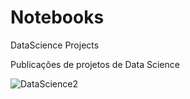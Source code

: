 # Notebooks
DataScience Projects

Publicações de projetos de Data Science

![DataScience2](https://user-images.githubusercontent.com/12314311/74612589-f3b56500-50dc-11ea-8bcd-1008ae78a8e9.jpg)
